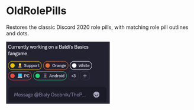 # OldRolePills

Restores the classic Discord 2020 role pills, with matching role pill outlines and dots.

![](https://github.com/giantpreston/Vencord-oldRolePills/blob/main/assets/test.png?raw=true)